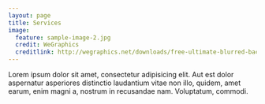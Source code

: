 ```yaml
---
layout: page
title: Services
image:
  feature: sample-image-2.jpg
  credit: WeGraphics
  creditlink: http://wegraphics.net/downloads/free-ultimate-blurred-background-pack/
---
```


Lorem ipsum dolor sit amet, consectetur adipisicing elit. Aut est dolor aspernatur asperiores distinctio laudantium vitae non illo, quidem, amet earum, enim magni a, nostrum in recusandae nam. Voluptatum, commodi.